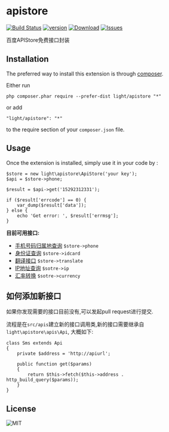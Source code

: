 apistore
=============
[![Build Status](https://img.shields.io/travis/lichunqiang/apistore.svg?style=flat-square)](http://travis-ci.org/lichunqiang/apistore)
[![version](https://img.shields.io/packagist/v/light/apistore.svg?style=flat-square)](https://packagist.org/packages/light/apistore)
[![Download](https://img.shields.io/packagist/dd/light/apistore.svg?style=flat-square)](https://packagist.org/packages/light/apistore)
[![Issues](https://img.shields.io/github/issues/lichunqiang/apistore.svg?style=flat-square)](https://github.com/lichunqiang/apistore/issues)

百度APIStore免费接口封装

Installation
------------

The preferred way to install this extension is through [composer](http://getcomposer.org/download/).

Either run

```
php composer.phar require --prefer-dist light/apistore "*"
```

or add

```
"light/apistore": "*"
```

to the require section of your `composer.json` file.


Usage
-----

Once the extension is installed, simply use it in your code by  :

```
$store = new light\apistore\ApiStore('your key');
$api = $store->phone;

$result = $api->get('15292312331');

if ($result['errcode'] == 0) {
	var_dump($result['data']);
} else {
	echo 'Get error: ', $result['errmsg'];
}
```

**目前可用接口:**

* [手机号码归属地查询](http://apistore.baidu.com/apiworks/servicedetail/117.html) 	`$store->phone`
* [身份证查询](http://apistore.baidu.com/apiworks/servicedetail/113.html) 			`$store->idcard`
* [翻译接口](http://apistore.baidu.com/apiworks/servicedetail/118.html)  			`$store->translate`
* [IP地址查询](http://apistore.baidu.com/apiworks/servicedetail/114.html) 			`$sotre->ip`
* [汇率转换](http://apistore.baidu.com/apiworks/servicedetail/119.html) 			`$sotre->currency`

如何添加新接口
-------------

如果你发现需要的接口目前没有,可以发起pull request进行提交.

流程是在`src/apis`建立新的接口调用类,新的接口需要继承自`light\apistore\apis\Api`, 大概如下:

```
class Sms extends Api
{
	private $address = 'http://apiurl';

	public function get($params)
	{
		return $this->fetch($this->address . http_build_query($params));
	}
}
```

License
-------

![MIT](https://img.shields.io/badge/license-MIT-blue.svg?style=flat-square)
